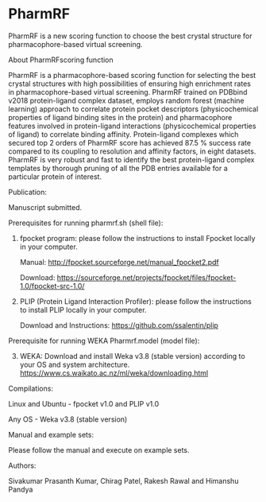 # PharmRF
PharmRF is a new scoring function to choose the best crystal structure for pharmacophore-based virtual screening. 

About PharmRFscoring function

PharmRF is a pharmacophore-based scoring function for selecting the best crystal structures with high possibilities of ensuring high enrichment rates in pharmacophore-based virtual screening. PharmRF trained on PDBbind v2018 protein-ligand complex dataset, employs random forest (machine learning) approach to correlate protein pocket descriptors (physicochemical properties of ligand binding sites in the protein) and pharmacophore features involved in protein-ligand interactions (physicochemical properties of ligand) to correlate binding affinity. Protein-ligand complexes which secured top  2 orders of PharmRF score has achieved 87.5 % success rate compared to its coupling to resolution and affinity factors, in eight datasets. PharmRF is very robust and fast to identify the best protein-ligand complex templates by thorough pruning of all the PDB entries available for a particular protein of interest. 

Publication:

Manuscript submitted.

Prerequisites for running pharmrf.sh (shell file):

1. fpocket program: please follow the instructions to install Fpocket locally in your computer. 

      Manual: http://fpocket.sourceforge.net/manual_fpocket2.pdf

      Download: https://sourceforge.net/projects/fpocket/files/fpocket-1.0/fpocket-src-1.0/

2. PLIP (Protein Ligand Interaction Profiler): please follow the instructions to install PLIP locally in your computer. 

      Download and Instructions: https://github.com/ssalentin/plip

Prerequisite for running WEKA Pharmrf.model (model file):

3. WEKA: Download and install Weka v3.8 (stable version) according to your OS and system architecture.
https://www.cs.waikato.ac.nz/ml/weka/downloading.html

Compilations:

Linux and Ubuntu - fpocket v1.0 and PLIP v1.0

Any OS - Weka v3.8 (stable version)

Manual and example sets:

Please follow the manual and execute on example sets.

Authors:

Sivakumar Prasanth Kumar, Chirag Patel, Rakesh Rawal and Himanshu Pandya
